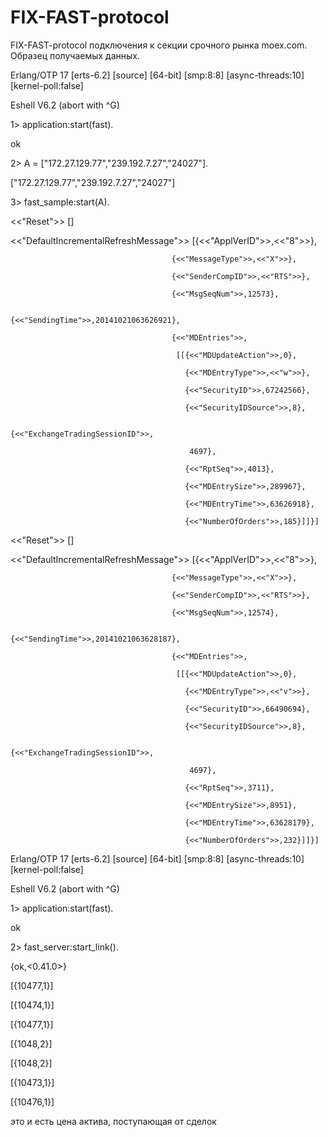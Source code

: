 FIX-FAST-protocol
=================
FIX-FAST-protocol подключения к секции срочного рынка moex.com. Образец получаемых данных.

Erlang/OTP 17 [erts-6.2] [source] [64-bit] [smp:8:8] [async-threads:10] [kernel-poll:false]

Eshell V6.2  (abort with ^G)

1> application:start(fast).

ok

2> A = ["172.27.129.77","239.192.7.27","24027"].

["172.27.129.77","239.192.7.27","24027"]

3> fast_sample:start(A).

<<"Reset">> []

<<"DefaultIncrementalRefreshMessage">> [{<<"ApplVerID">>,<<"8">>},

                                        {<<"MessageType">>,<<"X">>},
                                        
                                        {<<"SenderCompID">>,<<"RTS">>},
                                        
                                        {<<"MsgSeqNum">>,12573},
                                        
                                        {<<"SendingTime">>,20141021063626921},
                                        
                                        {<<"MDEntries">>,
                                        
                                         [[{<<"MDUpdateAction">>,0},
                                         
                                           {<<"MDEntryType">>,<<"w">>},
                                           
                                           {<<"SecurityID">>,67242566},
                                           
                                           {<<"SecurityIDSource">>,8},
                                           
                                           {<<"ExchangeTradingSessionID">>,
                                           
                                            4697},
                                            
                                           {<<"RptSeq">>,4013},
                                           
                                           {<<"MDEntrySize">>,289967},
                                           
                                           {<<"MDEntryTime">>,63626918},
                                           
                                           {<<"NumberOfOrders">>,185}]]}]
                                           
<<"Reset">> []

<<"DefaultIncrementalRefreshMessage">> [{<<"ApplVerID">>,<<"8">>},

                                        {<<"MessageType">>,<<"X">>},
                                        
                                        {<<"SenderCompID">>,<<"RTS">>},
                                        
                                        {<<"MsgSeqNum">>,12574},
                                        
                                        {<<"SendingTime">>,20141021063628187},
                                        
                                        {<<"MDEntries">>,
                                        
                                         [[{<<"MDUpdateAction">>,0},
                                         
                                           {<<"MDEntryType">>,<<"v">>},
                                           
                                           {<<"SecurityID">>,66490694},
                                           
                                           {<<"SecurityIDSource">>,8},
                                           
                                           {<<"ExchangeTradingSessionID">>,
                                           
                                            4697},
                                            
                                           {<<"RptSeq">>,3711},
                                           
                                           {<<"MDEntrySize">>,8951},
                                           
                                           {<<"MDEntryTime">>,63628179},
                                           
                                           {<<"NumberOfOrders">>,232}]]}]
                                           
Erlang/OTP 17 [erts-6.2] [source] [64-bit] [smp:8:8] [async-threads:10] [kernel-poll:false]

Eshell V6.2  (abort with ^G)

1> application:start(fast).

ok

2> fast_server:start_link().

{ok,<0.41.0>}

[{10477,1}] 
 
[{10474,1}] 
 
[{10477,1}] 
 
[{1048,2}] 
 
[{1048,2}] 
 
[{10473,1}] 
 
[{10476,1}] 

это и есть цена актива, поступающая от сделок
